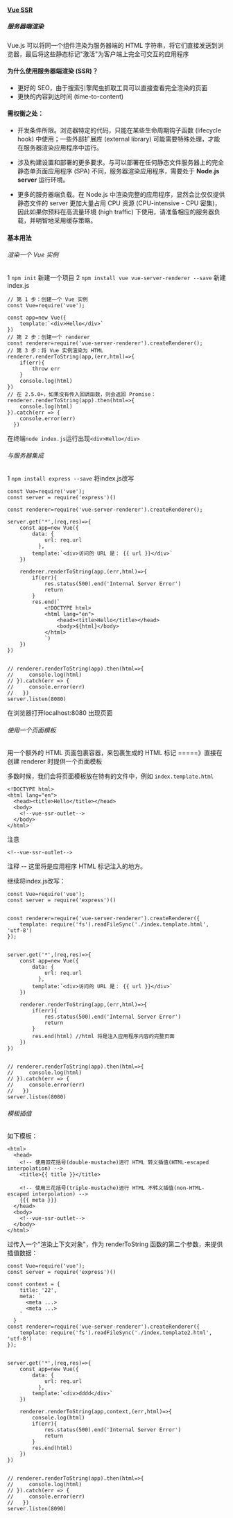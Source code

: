 #### [Vue SSR](https://ssr.vuejs.org/zh/)
##### 服务器端渲染
Vue.js 可以将同一个组件渲染为服务器端的 HTML 字符串，将它们直接发送到浏览器，最后将这些静态标记"激活"为客户端上完全可交互的应用程序

#### 为什么使用服务器端渲染 (SSR)？
* 更好的 SEO，由于搜索引擎爬虫抓取工具可以直接查看完全渲染的页面
* 更快的内容到达时间 (time-to-content)

#### 需权衡之处：

* 开发条件所限。浏览器特定的代码，只能在某些生命周期钩子函数 (lifecycle hook) 中使用；一些外部扩展库 (external library) 可能需要特殊处理，才能在服务器渲染应用程序中运行。

* 涉及构建设置和部署的更多要求。与可以部署在任何静态文件服务器上的完全静态单页面应用程序 (SPA) 不同，服务器渲染应用程序，需要处于 **Node.js server** 运行环境。

* 更多的服务器端负载。在 Node.js 中渲染完整的应用程序，显然会比仅仅提供静态文件的 server 更加大量占用 CPU 资源 (CPU-intensive - CPU 密集)，因此如果你预料在高流量环境 (high traffic) 下使用，请准备相应的服务器负载，并明智地采用缓存策略。

#### 基本用法
###### 渲染一个 Vue 实例
1    `npm init`
新建一个项目
2    `npm install vue vue-server-renderer --save`
新建index.js
```
// 第 1 步：创建一个 Vue 实例
const Vue=require('vue');

const app=new Vue({
    template:`<div>Hello</div>`
})
// 第 2 步：创建一个 renderer
const renderer=require('vue-server-renderer').createRenderer();
// 第 3 步：将 Vue 实例渲染为 HTML
renderer.renderToString(app,(err,html)=>{
    if(err){
        throw err
    }
    console.log(html)
})
// 在 2.5.0+，如果没有传入回调函数，则会返回 Promise：
renderer.renderToString(app).then(html=>{
    console.log(html)
}).catch(err => {
    console.error(err)
  })
```

在终端`node index.js`运行出现`<div>Hello</div>`


###### 与服务器集成
1   `npm install express --save`
将index.js改写
```
const Vue=require('vue');
const server = require('express')()

const renderer=require('vue-server-renderer').createRenderer();

server.get('*',(req,res)=>{
    const app=new Vue({
        data: {
            url: req.url
          },
        template:`<div>访问的 URL 是： {{ url }}</div>`
    })

    renderer.renderToString(app,(err,html)=>{
        if(err){
            res.status(500).end('Internal Server Error')
            return
        }
        res.end(`
            <!DOCTYPE html>
            <html lang="en">
                <head><title>Hello</title></head>
                <body>${html}</body>
            </html>
            `)
    })
})


// renderer.renderToString(app).then(html=>{
//     console.log(html)
// }).catch(err => {
//     console.error(err)
//   })
server.listen(8080)
```
在浏览器打开localhost:8080 出现页面

###### 使用一个页面模板
用一个额外的 HTML 页面包裹容器，来包裹生成的 HTML 标记
=====》直接在创建 renderer 时提供一个页面模板

多数时候，我们会将页面模板放在特有的文件中，例如 `index.template.html`
```
<!DOCTYPE html>
<html lang="en">
  <head><title>Hello</title></head>
  <body>
    <!--vue-ssr-outlet-->
  </body>
</html>
```

注意 
```
<!--vue-ssr-outlet-->
```
 注释 -- 这里将是应用程序 HTML 标记注入的地方。

继续将index.js改写：
```
const Vue=require('vue');
const server = require('express')()


const renderer=require('vue-server-renderer').createRenderer({
    template: require('fs').readFileSync('./index.template.html', 'utf-8')
});


server.get('*',(req,res)=>{
    const app=new Vue({
        data: {
            url: req.url
          },
        template:`<div>访问的 URL 是： {{ url }}</div>`
    })

    renderer.renderToString(app,(err,html)=>{
        if(err){
            res.status(500).end('Internal Server Error')
            return
        }
        res.end(html) //html 将是注入应用程序内容的完整页面
    })
})


// renderer.renderToString(app).then(html=>{
//     console.log(html)
// }).catch(err => {
//     console.error(err)
//   })
server.listen(8080)
```

###### 模板插值
如下模板：
```
<html>
  <head>
    <!-- 使用双花括号(double-mustache)进行 HTML 转义插值(HTML-escaped interpolation) -->
    <title>{{ title }}</title>

    <!-- 使用三花括号(triple-mustache)进行 HTML 不转义插值(non-HTML-escaped interpolation) -->
    {{{ meta }}}
  </head>
  <body>
    <!--vue-ssr-outlet-->
  </body>
</html>
```
过传入一个"渲染上下文对象"，作为 renderToString 函数的第二个参数，来提供插值数据：
```
const Vue=require('vue');
const server = require('express')()

const context = {
    title: '22',
    meta: `
      <meta ...>
      <meta ...>
    `
  }
const renderer=require('vue-server-renderer').createRenderer({
    template: require('fs').readFileSync('./index.template2.html', 'utf-8')
});


server.get('*',(req,res)=>{
    const app=new Vue({
        data: {
            url: req.url
          },
        template:`<div>dddd</div>`
    })

    renderer.renderToString(app,context,(err,html)=>{
        console.log(html)
        if(err){
            res.status(500).end('Internal Server Error')
            return
        }
        res.end(html)
    })
})


// renderer.renderToString(app).then(html=>{
//     console.log(html)
// }).catch(err => {
//     console.error(err)
//   })
server.listen(8090)
```
